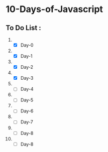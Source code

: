 # 10-Days-of-Javascript 
## To Do List :

1. - [x] Day-0
2. - [x] Day-1
3. - [x] Day-2
4. - [x] Day-3
5. - [ ] Day-4
6. - [ ] Day-5
7. - [ ] Day-6
8. - [ ] Day-7
9. - [ ] Day-8
10. - [ ] Day-8
